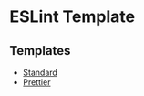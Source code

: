 # ESLint Template

## Templates

- [Standard](https://github.com/Thief-K/eslint-template/tree/master/packages/standard)
- [Prettier](https://github.com/Thief-K/eslint-template/tree/master/packages/prettier)
